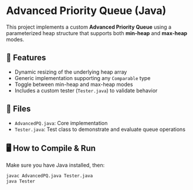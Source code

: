 # Advanced Priority Queue (Java)

This project implements a custom **Advanced Priority Queue** using a parameterized heap structure that supports both **min-heap** and **max-heap** modes.

## 🚀 Features
- Dynamic resizing of the underlying heap array
- Generic implementation supporting any `Comparable` type
- Toggle between min-heap and max-heap modes
- Includes a custom tester (`Tester.java`) to validate behavior

## 📁 Files
- `AdvancedPQ.java`: Core implementation
- `Tester.java`: Test class to demonstrate and evaluate queue operations

## 🖥️ How to Compile & Run
Make sure you have Java installed, then:

```bash
javac AdvancedPQ.java Tester.java
java Tester
